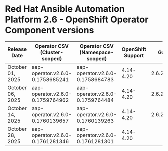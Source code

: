 # Red Hat Ansible Automation Platform 2.6 - OpenShift Operator Component versions

| Release Date | Operator CSV (Cluster-scoped) | Operator CSV (Namespace-scoped) | OpenShift Support | Gateway | Controller | Receptor | Redis | EDA | Hub | Lightspeed | Release Notes | Notes |
|---|---|---|---|---|---|---|---|---|---|---|---|---|
| October 01, 2025 | aap-operator.v2.6.0-0.1758685241 | aap-operator.v2.6.0-0.1758684783 | 4.14-4.20 | 2.6.20251001 | 4.7.1 | 1.5.7 | 6.2.19 | 1.2.0 | 4.11.0 | 2.6.250924 |  |  |
| October 06, 2025 | aap-operator.v2.6.0-0.1759764962 | aap-operator.v2.6.0-0.1759764484 | 4.14-4.20 | 2.6.20251001 | 4.7.1 | 1.5.7 | 6.2.19 | 1.2.0 | 4.11.0 | 2.6.250924 | [Release Notes](https://docs.redhat.com/en/documentation/red_hat_ansible_automation_platform/2.6/html/release_notes/patch_releases#aap-26-20251006) |  |
| October 14, 2025 | aap-operator.v2.6.0-0.1760139657 | aap-operator.v2.6.0-0.1760139263 | 4.14-4.20 | 2.6.20251016 | 4.7.2 | 1.5.7 | 6.2.19 | 1.2.0 | 4.11.1 | 2.6.250924 | [Release Notes](https://docs.redhat.com/en/documentation/red_hat_ansible_automation_platform/2.6/html/release_notes/patch_releases#aap-26-20251016) |  |
| October 28, 2025 | aap-operator.v2.6.0-0.1761281346 | aap-operator.v2.6.0-0.1761281301 | 4.14-4.20 |  |  |  |  |  |  |  | [Release Notes](https://docs.redhat.com/en/documentation/red_hat_ansible_automation_platform/2.6/html/release_notes/patch_releases#aap-26-20251028) |  |
